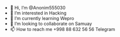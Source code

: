 - 👋 Hi, I’m @Anonim555030
- 👀 I’m interested in Hacking
- 🌱 I’m currently learning Wepro
- 💞️ I’m looking to collaborate on Samuay
- 📫 How to reach me +998 88 632 56 56 Telegram

<!---
Anonim555030/Anonim555030 is a ✨ special ✨ repository because its `README.md` (this file) appears on your GitHub profile.
You can click the Preview link to take a look at your changes.
--->
